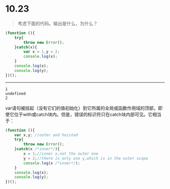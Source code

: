 # 10.23

> 考虑下面的代码。输出是什么，为什么？

```javascript
(function (){
    try{
        throw new Error();
    }catch(x){
        var x = 1,y = 2;
        console.log(x);
    }
    console.log(x);
    console.log(y);
})();

```

---

```
1
undefined
2
```

var语句被挂起（没有它们的值初始化）到它所属的全局或函数作用域的顶部，即使它位于with或catch块内。但是，错误的标识符只在catch块内部可见。它相当于：

```javascript
(function (){
    var x,y; //outer and hoisted
    try{
        throw new Error();
    }catch(x /*inner*/){
        x = 1;//inner x,not the outer one
        y = 2;//there is only one y,which is in the outer scope
        console.log(x /*inner*/);
    }
    console.log(x);
    console.log(y);
})();
```

